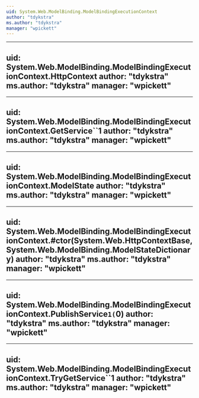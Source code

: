 ```yaml
---
uid: System.Web.ModelBinding.ModelBindingExecutionContext
author: "tdykstra"
ms.author: "tdykstra"
manager: "wpickett"
---
```


---
uid: System.Web.ModelBinding.ModelBindingExecutionContext.HttpContext
author: "tdykstra"
ms.author: "tdykstra"
manager: "wpickett"
---

---
uid: System.Web.ModelBinding.ModelBindingExecutionContext.GetService``1
author: "tdykstra"
ms.author: "tdykstra"
manager: "wpickett"
---

---
uid: System.Web.ModelBinding.ModelBindingExecutionContext.ModelState
author: "tdykstra"
ms.author: "tdykstra"
manager: "wpickett"
---

---
uid: System.Web.ModelBinding.ModelBindingExecutionContext.#ctor(System.Web.HttpContextBase,System.Web.ModelBinding.ModelStateDictionary)
author: "tdykstra"
ms.author: "tdykstra"
manager: "wpickett"
---

---
uid: System.Web.ModelBinding.ModelBindingExecutionContext.PublishService``1(``0)
author: "tdykstra"
ms.author: "tdykstra"
manager: "wpickett"
---

---
uid: System.Web.ModelBinding.ModelBindingExecutionContext.TryGetService``1
author: "tdykstra"
ms.author: "tdykstra"
manager: "wpickett"
---
